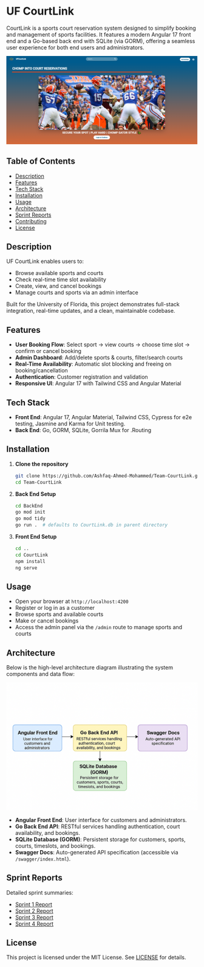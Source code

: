 # UF CourtLink

CourtLink is a sports court reservation system designed to simplify booking and management of sports facilities. It features a modern Angular 17 front end and a Go-based back end with SQLite (via GORM), offering a seamless user experience for both end users and administrators.

![Front End](Resources/Courtlink.png)

## Table of Contents

- [Description](#description)
- [Features](#features)
- [Tech Stack](#tech-stack)
- [Installation](#installation)
- [Usage](#usage)
- [Architecture](#architecture)
- [Sprint Reports](#sprint-reports)
- [Contributing](#contributing)
- [License](#license)

## Description

UF CourtLink enables users to:

- Browse available sports and courts
- Check real-time time slot availability
- Create, view, and cancel bookings
- Manage courts and sports via an admin interface

Built for the University of Florida, this project demonstrates full-stack integration, real-time updates, and a clean, maintainable codebase.

## Features

- **User Booking Flow**: Select sport → view courts → choose time slot → confirm or cancel booking
- **Admin Dashboard**: Add/delete sports & courts, filter/search courts
- **Real-Time Availability**: Automatic slot blocking and freeing on booking/cancellation
- **Authentication**: Customer registration and validation
- **Responsive UI**: Angular 17 with Tailwind CSS and Angular Material

## Tech Stack

- **Front End**: Angular 17, Angular Material, Tailwind CSS, Cypress for e2e testing, Jasmine and Karma for Unit testing.
- **Back End**: Go, GORM, SQLite, Gorrila Mux for .Routing

## Installation

1. **Clone the repository**

    ```bash
    git clone https://github.com/Ashfaq-Ahmed-Mohammed/Team-CourtLink.git
    cd Team-CourtLink
    ```

2. **Back End Setup**

    ```bash
    cd BackEnd
    go mod init
    go mod tidy
    go run .  # defaults to CourtLink.db in parent directory
    ```

3. **Front End Setup**

    ```bash
    cd ..
    cd CourtLink
    npm install
    ng serve
    ```

## Usage

- Open your browser at `http://localhost:4200`
- Register or log in as a customer
- Browse sports and available courts
- Make or cancel bookings
- Access the admin panel via the `/admin` route to manage sports and courts

## Architecture

Below is the high-level architecture diagram illustrating the system components and data flow:

![Architecture Diagram](Resources/architecture.png)

- **Angular Front End**: User interface for customers and administrators.
- **Go Back End API**: RESTful services handling authentication, court availability, and bookings.
- **SQLite Database (GORM)**: Persistent storage for customers, sports, courts, timeslots, and bookings.
- **Swagger Docs**: Auto-generated API specification (accessible via `/swagger/index.html`).

## Sprint Reports

Detailed sprint summaries:

- [Sprint 1 Report](https://github.com/Ashfaq-Ahmed-Mohammed/Team-CourtLink/blob/main/Sprint1/Sprint1.md)
- [Sprint 2 Report](https://github.com/Ashfaq-Ahmed-Mohammed/Team-CourtLink/blob/main/Sprint2/Sprint2.md)
- [Sprint 3 Report](https://github.com/Ashfaq-Ahmed-Mohammed/Team-CourtLink/blob/main/Sprint3/Sprint3.md)
- [Sprint 4 Report](https://github.com/Ashfaq-Ahmed-Mohammed/Team-CourtLink/blob/main/Sprint4/Sprint4.md)

## License

This project is licensed under the MIT License. See [LICENSE](https://github.com/Ashfaq-Ahmed-Mohammed/Team-CourtLink/blob/main/LICENSE) for details.
